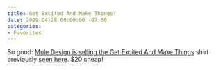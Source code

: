 ```yaml
---
title: Get Excited And Make Things!
date: 2009-04-28 00:00:00 -07:00
categories:
- Favorites
---
```


<p>So good: <a href="http://store.muledesign.com/featured/get-excited.php">Mule Design is selling the Get Excited And Make Things</a> shirt previously <a href="http://www.flickr.com/photos/blackbeltjones/3365682994/">seen here</a>. $20 cheap!</p>
